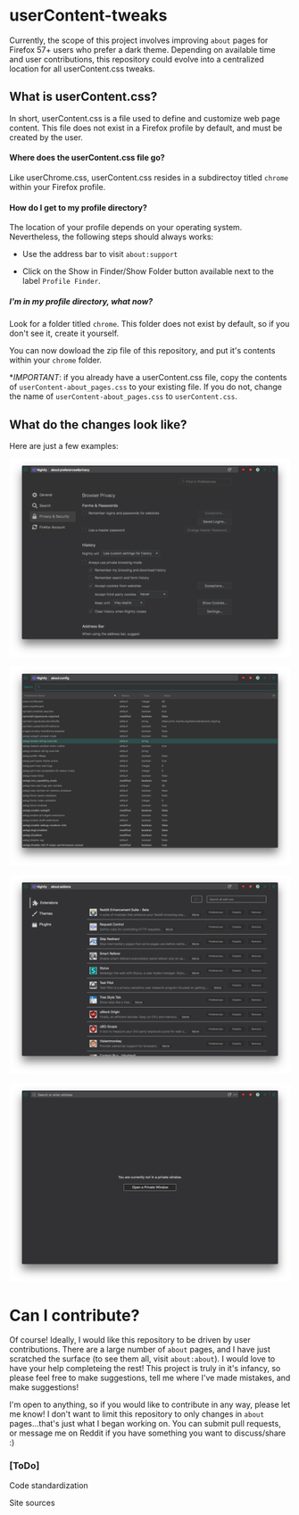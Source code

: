 # userContent-tweaks

Currently, the scope of this project involves improving `about` pages for Firefox 57+ users who prefer a dark theme.  Depending on available time and user contributions, this repository could evolve into a centralized location for all userContent.css tweaks.  

## What is userContent.css?

In short, userContent.css is a file used to define and customize web page content.  This file does not exist in a Firefox profile by default, and must be created by the user.

#### Where does the userContent.css file go?

Like userChrome.css, userContent.css resides in a subdirectoy titled `chrome` within your Firefox profile.  

#### How do I get to my profile directory?

The location of your profile depends on your operating system.  Nevertheless, the following steps should always works:

* Use the address bar to visit `about:support`

* Click on the Show in Finder/Show Folder button available next to the label `Profile Finder`.

##### I'm in my profile directory, what now?

Look for a folder titled `chrome`.  This folder does not exist by default, so if you don't see it, create it yourself.  

You can now dowload the zip file of this repository, and put it's contents within your `chrome` folder.  

*_IMPORTANT_: if you already have a userContent.css file, copy the contents of `userContent-about_pages.css` to your existing file.  If you do not, change the name of `userContent-about_pages.css` to `userContent.css`.   

## What do the changes look like?

Here are just a few examples:

![about:preferences](Screenshots/about_preferences.png)

![about:preferences](Screenshots/about_config.png)

![about:preferences](Screenshots/about_addons.png)

![about:preferences](Screenshots/about_privatebrowsing.png)

# Can I contribute?

Of course! Ideally, I would like this repository to be driven by user contributions.  There are a large number of `about` pages, and I have just scratched the surface (to see them all, visit `about:about`).  I would love to have your help completeing the rest! This project is truly in it's infancy, so please feel free to make suggestions, tell me where I've made mistakes, and make suggestions!  

I'm open to anything, so if you would like to contribute in any way, please let me know! I don't want to limit this repository to only changes in `about` pages...that's just what I began working on.  You can submit pull requests, or message me on Reddit if you have something you want to discuss/share :)

### [ToDo]

Code standardization

Site sources

